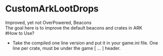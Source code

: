 # CustomArkLootDrops

Improved, yet not OverPowered, Beacons  
The goal here is to improve the default beacons and crates in ARK  
#How to Use?  
* Take the compiled one line version and put it in your game.ini file.  One line per crate, must be under the game [ ... ] header.
